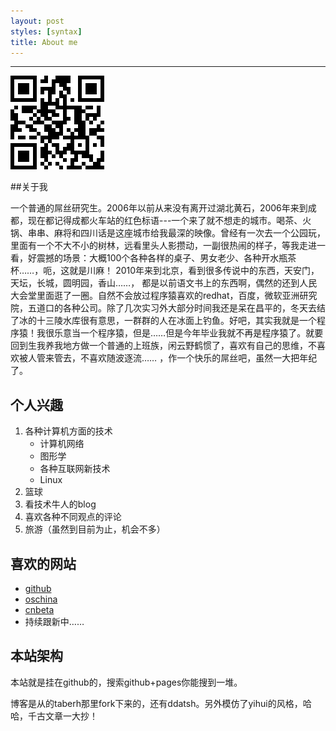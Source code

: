 ```yaml
---
layout: post
styles: [syntax]
title: About me
---
```


***
![Alt "tel me"](/static/images/book/myphone.png)

##关于我

一个普通的屌丝研究生。2006年以前从来没有离开过湖北黄石，2006年来到成都，现在都记得成都火车站的红色标语---一个来了就不想走的城市。喝茶、火锅、串串、麻将和四川话是这座城市给我最深的映像。曾经有一次去一个公园玩，里面有一个不大不小的树林，远看里头人影攒动，一副很热闹的样子，等我走进一看，好震撼的场景：大概100个各种各样的桌子、男女老少、各种开水瓶茶杯……，呃，这就是川麻！  2010年来到北京，看到很多传说中的东西，天安门，天坛，长城，圆明园，香山……， 都是以前语文书上的东西啊，偶然的还到人民大会堂里面逛了一圈。自然不会放过程序猿喜欢的redhat，百度，微软亚洲研究院，五道口的各种公司。除了几次实习外大部分时间我还是呆在昌平的，冬天去结了冰的十三陵水库很有意思，一群群的人在冰面上钓鱼。好吧，其实我就是一个程序猿！我很乐意当一个程序猿，但是……但是今年毕业我就不再是程序猿了。就要回到生我养我地方做一个普通的上班族，闲云野鹤惯了，喜欢有自己的思维，不喜欢被人管来管去，不喜欢随波逐流…… ，作一个快乐的屌丝吧，虽然一大把年纪了。

## 个人兴趣

1. 各种计算机方面的技术
	- 计算机网络
	- 图形学
	- 各种互联网新技术
	- Linux
1. 篮球
1. 看技术牛人的blog
1. 喜欢各种不同观点的评论
1. 旅游（虽然到目前为止，机会不多）

## 喜欢的网站

- [github](http://www.github.com "")
- [oschina](http://www.oschina.net "")
- [cnbeta](http://www.cnbeta.com)
- 持续跟新中……

## 本站架构

本站就是挂在github的，搜索github+pages你能搜到一堆。

博客是从的taberh那里fork下来的，还有ddatsh。另外模仿了yihui的风格，哈哈，千古文章一大抄！